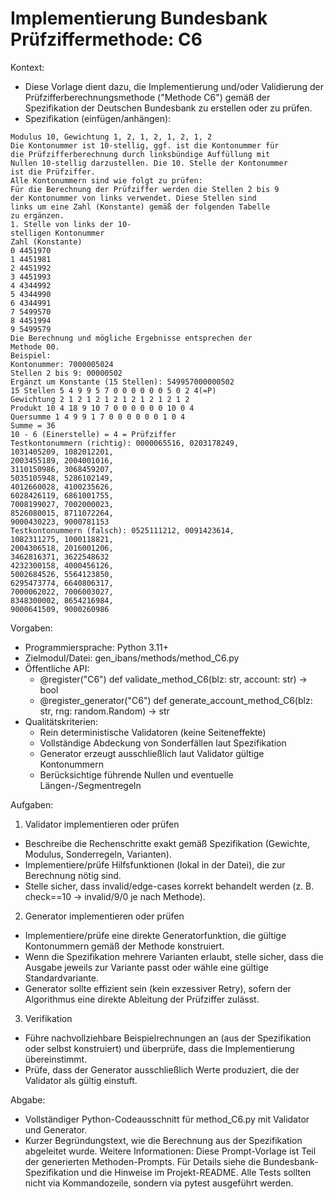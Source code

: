 # Implementierung Bundesbank Prüfziffermethode: C6

Kontext:
- Diese Vorlage dient dazu, die Implementierung und/oder Validierung der Prüfzifferberechnungsmethode ("Methode C6") gemäß der Spezifikation der Deutschen Bundesbank zu erstellen oder zu prüfen.
- Spezifikation (einfügen/anhängen):

```Text
Modulus 10, Gewichtung 1, 2, 1, 2, 1, 2, 1, 2
Die Kontonummer ist 10-stellig, ggf. ist die Kontonummer für
die Prüfzifferberechnung durch linksbündige Auffüllung mit
Nullen 10-stellig darzustellen. Die 10. Stelle der Kontonummer
ist die Prüfziffer.
Alle Kontonummern sind wie folgt zu prüfen:
Für die Berechnung der Prüfziffer werden die Stellen 2 bis 9
der Kontonummer von links verwendet. Diese Stellen sind
links um eine Zahl (Konstante) gemäß der folgenden Tabelle
zu ergänzen.
1. Stelle von links der 10-
stelligen Kontonummer
Zahl (Konstante)
0 4451970
1 4451981
2 4451992
3 4451993
4 4344992
5 4344990
6 4344991
7 5499570
8 4451994
9 5499579
Die Berechnung und mögliche Ergebnisse entsprechen der
Methode 00.
Beispiel:
Kontonummer: 7000005024
Stellen 2 bis 9: 00000502
Ergänzt um Konstante (15 Stellen): 549957000000502
15 Stellen 5 4 9 9 5 7 0 0 0 0 0 0 5 0 2 4(=P)
Gewichtung 2 1 2 1 2 1 2 1 2 1 2 1 2 1 2
Produkt 10 4 18 9 10 7 0 0 0 0 0 0 10 0 4
Quersumme 1 4 9 9 1 7 0 0 0 0 0 0 1 0 4
Summe = 36
10 - 6 (Einerstelle) = 4 = Prüfziffer
Testkontonummern (richtig): 0000065516, 0203178249,
1031405209, 1082012201,
2003455189, 2004001016,
3110150986, 3068459207,
5035105948, 5286102149,
4012660028, 4100235626,
6028426119, 6861001755,
7008199027, 7002000023,
8526080015, 8711072264,
9000430223, 9000781153
Testkontonummern (falsch): 0525111212, 0091423614,
1082311275, 1000118821,
2004306518, 2016001206,
3462816371, 3622548632
4232300158, 4000456126,
5002684526, 5564123850,
6295473774, 6640806317,
7000062022, 7006003027,
8348300002, 8654216984,
9000641509, 9000260986
```

Vorgaben:
- Programmiersprache: Python 3.11+
- Zielmodul/Datei: gen_ibans/methods/method_C6.py
- Öffentliche API:
  - @register("C6") def validate_method_C6(blz: str, account: str) -> bool
  - @register_generator("C6") def generate_account_method_C6(blz: str, rng: random.Random) -> str
- Qualitätskriterien:
  - Rein deterministische Validatoren (keine Seiteneffekte)
  - Vollständige Abdeckung von Sonderfällen laut Spezifikation
  - Generator erzeugt ausschließlich laut Validator gültige Kontonummern
  - Berücksichtige führende Nullen und eventuelle Längen-/Segmentregeln

Aufgaben:
1) Validator implementieren oder prüfen
- Beschreibe die Rechenschritte exakt gemäß Spezifikation (Gewichte, Modulus, Sonderregeln, Varianten).
- Implementiere/prüfe Hilfsfunktionen (lokal in der Datei), die zur Berechnung nötig sind.
- Stelle sicher, dass invalid/edge-cases korrekt behandelt werden (z. B. check==10 -> invalid/9/0 je nach Methode).

2) Generator implementieren oder prüfen
- Implementiere/prüfe eine direkte Generatorfunktion, die gültige Kontonummern gemäß der Methode konstruiert.
- Wenn die Spezifikation mehrere Varianten erlaubt, stelle sicher, dass die Ausgabe jeweils zur Variante passt oder wähle eine gültige Standardvariante.
- Generator sollte effizient sein (kein exzessiver Retry), sofern der Algorithmus eine direkte Ableitung der Prüfziffer zulässt.

3) Verifikation
- Führe nachvollziehbare Beispielrechnungen an (aus der Spezifikation oder selbst konstruiert) und überprüfe, dass die Implementierung übereinstimmt.
- Prüfe, dass der Generator ausschließlich Werte produziert, die der Validator als gültig einstuft.

Abgabe:
- Vollständiger Python-Codeausschnitt für method_C6.py mit Validator und Generator.
- Kurzer Begründungstext, wie die Berechnung aus der Spezifikation abgeleitet wurde.
Weitere Informationen: Diese Prompt-Vorlage ist Teil der generierten Methoden-Prompts. Für Details siehe die Bundesbank-Spezifikation und die Hinweise im Projekt-README.
Alle Tests sollten nicht via Kommandozeile, sondern via pytest ausgeführt werden.
